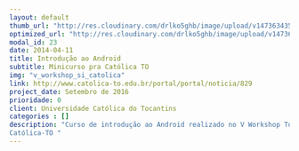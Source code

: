 ```yaml
---
layout: default
thumb_url: "http://res.cloudinary.com/drlko5ghb/image/upload/v1473634358/ahrawudkbv70bfel3lxm.png"
optimized_url: "http://res.cloudinary.com/drlko5ghb/image/upload/v1473634360/kxzi9moreo3jqemquewa.png"
modal_id: 23
date: 2014-04-11
title: Introdução ao Android
subtitle: Minicurso pra Católica TO
img: "v_workshop_si_catolica"
link: http://www.catolica-to.edu.br/portal/portal/noticia/829
project_date: Setembro de 2016
prioridade: 0
client: Universidade Católica do Tocantins
categories : []
description: "Curso de introdução ao Android realizado no V Workshop Tocantinense de Sistemas de Informação
Católica-TO "
---
```

